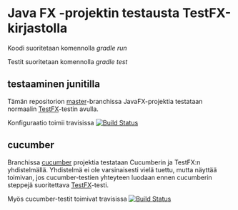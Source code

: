 # Java FX -projektin testausta TestFX-kirjastolla

Koodi suoritetaan komennolla _gradle run_

Testit suoritetaan komennolla _gradle test_

## testaaminen junitilla

Tämän repositorion [master](https://github.com/mluukkai/fx-testing)-branchissa JavaFX-projektia testataan normaalin [TestFX](https://github.com/mluukkai/fx-testing/blob/master/src/test/java/ohtu/ExampleTest.java)-testin avulla. 

Konfiguraatio toimii travisissa [![Build Status](https://travis-ci.org/mluukkai/fx-testing.svg?branch=master)](https://travis-ci.org/mluukkai/fx-testing)

## cucumber

Branchissa [cucumber](https://github.com/mluukkai/fx-testing/tree/cucumber) projektia testataan Cucumberin ja TestFX:n yhdistelmällä. Yhdistelmä ei ole varsinaisesti vielä tuettu, mutta näyttää toimivan, jos cucumber-testien yhteyteen luodaan ennen cucumberin steppejä suoritettava [TestFX](https://github.com/mluukkai/fx-testing/blob/cucumber/src/test/java/ohtu/AaaTest.java)-testi. 

Myös cucumber-testit toimivat travisissa [![Build Status](https://travis-ci.org/mluukkai/fx-testing.svg?branch=cucumber)](https://travis-ci.org/mluukkai/fx-testing)
